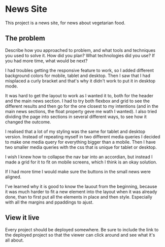 # News Site

This project is a news site, for news about vegetarian food.

## The problem

Describe how you approached to problem, and what tools and techniques you used to solve it. How did you plan? What technologies did you use? If you had more time, what would be next?

I had troubles getting the responsive feature to work, so I added different background colors for mobile, tablet and desktop. Then I saw that I had misplaced a curly bracket and that's why it didn't work to put it in desktop mode.

It was hard to get the layout to work as I wanted it to, both for the header and the main news section. I had to try both flexbox and grid to see the different results and then go for the one closest to my intentions (and in the main news sections, the float property geve me wath I wanted). I also tried dividing the page into sections in several different ways, to see how it changed the outcome.

I realised that a lot of my styling was the same for tablet and desktop version. Instead of repeating myself in two different media queries I decided to make one media query for everything bigger than a mobile. Then I have two smaller media queries with the css that is unique for tablet or desktop.

I wish I knew how to collapse the nav bar into an accordian, but instead I made a grid for it to fit on mobile screens, which I think is an okay solution.

If I had more time I would make sure the buttons in the small news were aligned.

I've learned why it is good to know the lauout from the beginning, because it was much harder to fit a new element into the layout when it was already done, than to first put all the elements in place and then style. Especially with all the margins and ppaddings to ajust.

## View it live

Every project should be deployed somewhere. Be sure to include the link to the deployed project so that the viewer can click around and see what it's all about.
